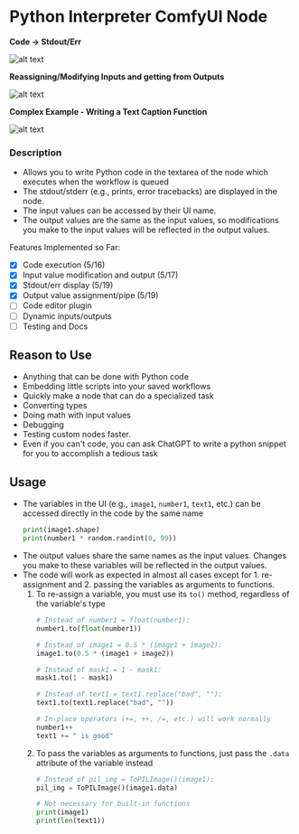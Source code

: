 # Python Interpreter ComfyUI Node

**Code -> Stdout/Err**

![alt text](wiki/pictures/demos/example1-in_out.png)

**Reassigning/Modifying Inputs and getting from Outputs**

![alt text](wiki/pictures/demos/example1-with_images.png)

**Complex Example - Writing a Text Caption Function**

![alt text](wiki/pictures/demos/example1-caption_composite.png)


### Description

- Allows you to write Python code in the textarea of the node which executes when the workflow is queued
- The stdout/stderr (e.g., prints, error tracebacks) are displayed in the node. 
- The input values can be accessed by their UI name. 
- The output values are the same as the input values, so modifications you make to the input values will be reflected in the output values.

Features Implemented so Far:
- [x] Code execution (5/16)
- [x] Input value modification and output (5/17)
- [x] Stdout/err display (5/19)
- [x] Output value assignment/pipe (5/19)
- [ ] Code editor plugin
- [ ] Dynamic inputs/outputs
- [ ] Testing and Docs

## Reason to Use

- Anything that can be done with Python code
- Embedding little scripts into your saved workflows
- Quickly make a node that can do a specialized task
- Converting types
- Doing math with input values
- Debugging
- Testing custom nodes faster.
- Even if you can't code, you can ask ChatGPT to write a python snippet for you to accomplish a tedious task


## Usage

- The variables in the UI (e.g., `image1`, `number1`, `text1`, etc.) can be accessed directly in the code by the same name
    ```python
    print(image1.shape)
    print(number1 * random.randint(0, 99))
    ```
- The output values share the same names as the input values. Changes you make to these variables will be reflected in the output values.
- The code will work as expected in almost all cases except for 1. re-assignment and 2. passing the variables as arguments to functions.
  1.  To re-assign a variable, you must use its `to()` method, regardless of the variable's type
      ```python
      # Instead of number1 = float(number1):
      number1.to(float(number1))

      # Instead of image1 = 0.5 * (image1 + image2):
      image1.to(0.5 * (image1 + image2))

      # Instead of mask1 = 1 - mask1:
      mask1.to(1 - mask1)

      # Instead of text1 = text1.replace("bad", ""):
      text1.to(text1.replace("bad", ""))

      # In-place operators (+=, ++, /=, etc.) will work normally
      number1++
      text1 += " is good"
      ```
  2. To pass the variables as arguments to functions, just pass the `.data` attribute of the variable instead
      ```python
      # Instead of pil_img = ToPILImage()(image1):
      pil_img = ToPILImage()(image1.data)

      # Not necessary for built-in functions
      print(image1)
      print(len(text1))
      ```

